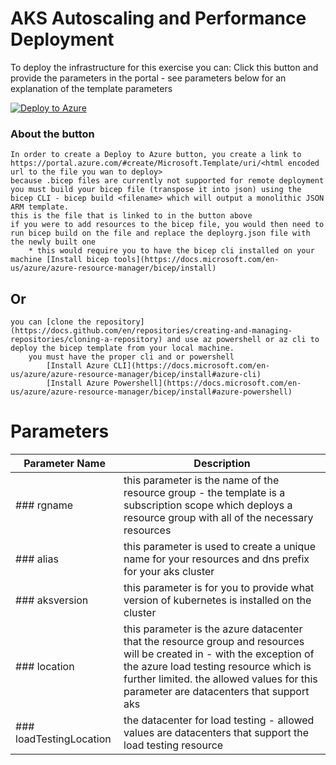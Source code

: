 # AKS Autoscaling and Performance Deployment

To deploy the infrastructure for this exercise you can: 
Click this button and provide the parameters in the portal - see parameters below for an explanation of the template parameters

[![Deploy to Azure](https://aka.ms/deploytoazurebutton)](https://portal.azure.com/#create/Microsoft.Template/uri/https%3A%2F%2Fraw.githubusercontent.com%2FAzure%2Faks-advanced-autoscaling%2Fmodule1%2Fdeploy%2Fdeployrg.json)

### About the button
    In order to create a Deploy to Azure button, you create a link to https://portal.azure.com/#create/Microsoft.Template/uri/<html encoded url to the file you wan to deploy>
    because .bicep files are currently not supported for remote deployment you must build your bicep file (transpose it into json) using the bicep CLI - bicep build <filename> which will output a monolithic JSON ARM template. 
    this is the file that is linked to in the button above
    if you were to add resources to the bicep file, you would then need to run bicep build on the file and replace the deployrg.json file with the newly built one
        * this would require you to have the bicep cli installed on your machine [Install bicep tools](https://docs.microsoft.com/en-us/azure/azure-resource-manager/bicep/install)
## Or
    you can [clone the repository](https://docs.github.com/en/repositories/creating-and-managing-repositories/cloning-a-repository) and use az powershell or az cli to deploy the bicep template from your local machine.
        you must have the proper cli and or powershell 
            [Install Azure CLI](https://docs.microsoft.com/en-us/azure/azure-resource-manager/bicep/install#azure-cli)
            [Install Azure Powershell](https://docs.microsoft.com/en-us/azure/azure-resource-manager/bicep/install#azure-powershell)


# Parameters


Parameter Name | Description 
-------------- | ----------- 
### rgname | this parameter is the name of the resource group - the template is a subscription scope which deploys a resource group with all of the necessary resources 
### alias | this parameter is used to create a unique name for your resources and dns prefix for your aks cluster 
### aksversion | this parameter is for you to provide what version of kubernetes is installed on the cluster 
### location | this parameter is the azure datacenter that the resource group and resources will be created in - with the exception of the azure load testing resource which is further limited.  the allowed values for this parameter are datacenters that support aks 
### loadTestingLocation | the datacenter for load testing - allowed values are datacenters that support the load testing resource 
